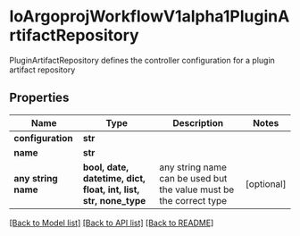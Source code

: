 # IoArgoprojWorkflowV1alpha1PluginArtifactRepository

PluginArtifactRepository defines the controller configuration for a plugin artifact repository

## Properties
Name | Type | Description | Notes
------------ | ------------- | ------------- | -------------
**configuration** | **str** |  | 
**name** | **str** |  | 
**any string name** | **bool, date, datetime, dict, float, int, list, str, none_type** | any string name can be used but the value must be the correct type | [optional]

[[Back to Model list]](../README.md#documentation-for-models) [[Back to API list]](../README.md#documentation-for-api-endpoints) [[Back to README]](../README.md)


